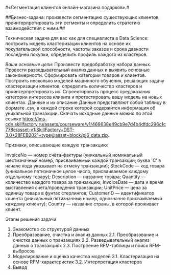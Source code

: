 #«Сегментация клиентов онлайн-магазина подарков».#

##Бизнес-задача: произвести сегментацию существующих клиентов, проинтерпретировать эти сегменты и определить стратегию взаимодействия с ними.##

Техническая задача для вас как для специалиста в Data Science: построить модель кластеризации клиентов на основе их покупательской способности, частоты заказов и срока давности последней покупки, определить профиль каждого из кластеров.

*Ваши основные цели:*
Произвести предобработку набора данных.
Провести разведывательный анализ данных и выявить основные закономерности.
Сформировать категории товаров и клиентов.
Построить несколько моделей машинного обучения, решающих задачу кластеризации клиентов, определить количество кластеров и проинтерпретировать их.
Спроектировать процесс предсказания категории интересов клиента и протестировать вашу модель на новых клиентах.
Данные и их описание
Данные представляют собой таблицу в формате .csv, в каждой строке которой содержится информация об уникальной транзакции. Скачать исходные данные можно по этой ссылке https://lms-cdn.skillfactory.ru/assets/courseware/v1/468638e49cb9e7d4b4dfdc296c1c778e/asset-v1:SkillFactory+DST-3.0+28FEB2021+type@asset+block/pj6_data.zip.

Признаки, описывающие каждую транзакцию:

InvoiceNo — номер счёта-фактуры (уникальный номинальный шестизначный номер, присваиваемый каждой транзакции; буква 'C' в начале кода указывает на отмену транзакции);
StockCode — код товара (уникальное пятизначное целое число, присваиваемое каждому отдельному товару);
Description — название товара;
Quantity — количество каждого товара за транзакцию;
InvoiceDate — дата и время выставления счёта/проведения транзакции;
UnitPrice — цена за единицу товара в фунтах стерлингов;
CustomerID — идентификатор клиента (уникальный пятизначный номер, однозначно присваиваемый каждому клиенту);
Country — название страны, в которой проживает клиент.


Этапы решения задачи
1. Знакомство со структурой данных
2. Преобразование, очистка и анализ данных
   2.1. Преобразование и очистка данных о транзакциях
   2.2. Разведывательный анализ данных о транзакциях
   2.3. Построение RFM-таблицы и поиск RFM-выбросов
3. Моделирование и оценка качества моделей
   3.1. Кластеризация на основе RFM-характеристик
   3.2. Интерпретация кластеров
4. Вывод
